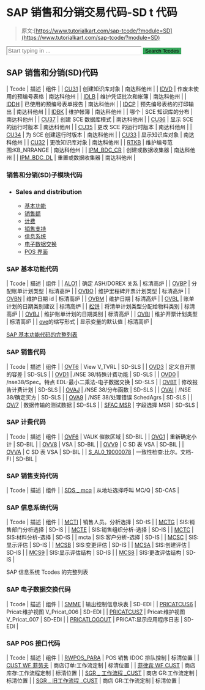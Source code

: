 # SAP 销售和分销交易代码-SD t 代码

> 原文:[https://www.tutorialkart.com/sap-tcode/?module=SD](https://www.tutorialkart.com/sap-tcode/?module=SD)

<form onsubmit="tcodeSearch()"><input id="search" type="text" name="search" placeholder="Start typing in ..." value="" style="width:70%;font-size:1.1em;border-color: #f0f0f0;"> <input id="search_submit" type="submit" value="Search Tcodes" style="background-color: #38a75c;border: none;"></form>

## SAP 销售和分销(SD)代码

| Tcode | 描述 | 组件 |
| [CU31](/sap-tcode/?search=CU31) | 创建知识库对象 | 南达科他州 |
| [IDVD](/sap-tcode/?search=IDVD) | 作废未使用的预编号表格 | 南达科他州 |
| [IDLB](/sap-tcode/?search=IDLB) | 维护凭证批次和帐簿 | 南达科他州 |
| [IDDH](/sap-tcode/?search=IDDH) | 已使用的预编号表单报告 | 南达科他州 |
| [IDCP](/sap-tcode/?search=IDCP) | 预先编号表格的打印输出 | 南达科他州 |
| [IDBK](/sap-tcode/?search=IDBK) | 维护帐簿 | 南达科他州 |
| 哪个 | SCE 知识库的分布 | 南达科他州 |
| [CU37](/sap-tcode/?search=CU37) | 创建 SCE 数据库模式 | 南达科他州 |
| [CU36](/sap-tcode/?search=CU36) | 显示 SCE 的运行时版本 | 南达科他州 |
| [CU35](/sap-tcode/?search=CU35) | 更改 SCE 的运行时版本 | 南达科他州 |
| [CU34](/sap-tcode/?search=CU34) | 为 SCE 创建运行时版本 | 南达科他州 |
| [CU33](/sap-tcode/?search=CU33) | 显示知识库对象 | 南达科他州 |
| [CU32](/sap-tcode/?search=CU32) | 更改知识库对象 | 南达科他州 |
| [RTKB](/sap-tcode/?search=RTKB) | 维护编号范围:KB_NRRANGE | 南达科他州 |
| [IPM_BDC_CR](/sap-tcode/?search=IPM_BDC_CR) | 创建或数据收集器 | 南达科他州 |
| [IPM_BDC_DL](/sap-tcode/?search=IPM_BDC_DL) | 重置或数据收集器 | 南达科他州 |

### 销售和分销(SD)子模块代码

*   ### Sales and distribution

    *   [基本功能](#SD-BF)
    *   [销售额](#SD-SLS)
    *   [计费](#SD-BIL)
    *   [销售支持](#SD-CAS)
    *   [信息系统](#SD-IS)
    *   [电子数据交换](#SD-EDI)
    *   [POS 界面](#SD-POS)

### SAP 基本功能代码

| Tcode | 描述 | 组件 |
| [ALO1](/sap-tcode/?search=ALO1) | 确定 ASH/DOREX 关系 | 标清高炉 |
| [OVBP](/sap-tcode/?search=OVBP) | 分配帐单计划类型 | 标清高炉 |
| [OVBO](/sap-tcode/?search=OVBO) | 维护里程碑开票计划类型 | 标清高炉 |
| [OVBN](/sap-tcode/?search=OVBN) | 维护日期 id | 标清高炉 |
| [OVBM](/sap-tcode/?search=OVBM) | 维护日期 | 标清高炉 |
| [OVBL](/sap-tcode/?search=OVBL) | 账单计划的日期类别建议 | 标清高炉 |
| [松饼](/sap-tcode/?search=OVBK) | 将清单计划类型分配给物料类别 | 标清高炉 |
| [OVBJ](/sap-tcode/?search=OVBJ) | 维护账单计划的日期类别 | 标清高炉 |
| [OVBI](/sap-tcode/?search=OVBI) | 维护开票计划类型 | 标清高炉 |
| [ove](/sap-tcode/?search=OVBE)的缩写形式 | 显示变量的默认值 | 标清高炉 |

[SAP 基本功能代码的完整列表](https://www.tutorialkart.com/sap-tcode/?module=SD-BF)

### SAP 销售代码

| Tcode | 描述 | 组件 |
| [OVT6](/sap-tcode/?search=OVT6) | View V_TVRL | SD-SLS |
| [OVD3](/sap-tcode/?search=OVD3) | 定义自开票的容差 | SD-SLS |
| [OVD1](/sap-tcode/?search=OVD1) | /NSE 38/特殊计费功能 | SD-SLS |
| [OVD0](/sap-tcode/?search=OVD0) | /nse38/Spec。特点 EDL-最小二乘法-电子数据交换 | SD-SLS |
| [OVBT](/sap-tcode/?search=OVBT) | 修改报告计费计划 | SD-SLS |
| [OVAJ](/sap-tcode/?search=OVAJ) | /NSE 38/分布函数 | SD-SLS |
| [OVAI](/sap-tcode/?search=OVAI) | /NSE 38/确定买方 | SD-SLS |
| [OVA9](/sap-tcode/?search=OVA9) | /NSE 38/处理错误 SchedAgrs | SD-SLS |
| [OV/7](/sap-tcode/?search=OV/7) | 数据传输的测试数据 | SD-SLS |
| [SFAC MSR](/sap-tcode/?search=MSR_SFAC) | 字段选择 MSR | SD-SLS |

### SAP 计费代码

| Tcode | 描述 | 组件 |
| [OVF6](/sap-tcode/?search=OVF6) | VAUK 催款区域 | SD-BIL |
| [OVG1](/sap-tcode/?search=OVG1) | 重新确定小计 | SD-BIL |
| [OVV8](/sap-tcode/?search=OVV8) | VSA | SD-BIL |
| [OVV9](/sap-tcode/?search=OVV9) | C SD 表 VSA | SD-BIL |
| [OVVA](/sap-tcode/?search=OVVA) | C SD 表 VSA | SD-BIL |
| [S_AL0_19000078](/sap-tcode/?search=S_AL0_19000078) | 一致性检查:比尔。文档- FI | SD-BIL |

### SAP 销售支持代码

| Tcode | 描述 | 组件 |
| [SDS _ mcq](/sap-tcode/?search=SDCAS_MCQ) | 从地址选择呼叫 MC/Q | SD-CAS |

### SAP 信息系统代码

| Tcode | 描述 | 组件 |
| [MCTI](/sap-tcode/?search=MCTI) | 销售人员。分析选择 | SD-IS |
| [MCTG](/sap-tcode/?search=MCTG) | SIS:销售部门分析选择 | SD-IS |
| [MCTE](/sap-tcode/?search=MCTE) | SIS:销售组织分析-选择 | SD-IS |
| [MCTC](/sap-tcode/?search=MCTC) | SIS:材料分析-选择 | SD-IS |
| mcta | SIS:客户分析-选择 | SD-IS |
| [MCSC](/sap-tcode/?search=MCSC) | SIS:显示评估 | SD-IS |
| [MCSB](/sap-tcode/?search=MCSB) | SIS:变更评估 | SD-IS |
| [MCSA](/sap-tcode/?search=MCSA) | SIS:创建评估 | SD-IS |
| [MCS9](/sap-tcode/?search=MCS9) | SIS:显示评估结构 | SD-IS |
| [MCS8](/sap-tcode/?search=MCS8) | SIS:更改评估结构 | SD-IS |

SAP 信息系统 Tcodes 的完整列表

### SAP 电子数据交换代码

| Tcode | 描述 | 组件 |
| [SMME](/sap-tcode/?search=SMME) | 输出控制信息块表 | SD-EDI |
| [PRICATCUS6](/sap-tcode/?search=PRICATCUS6) | Pricat:维护视图 V_Pricat_006 | SD-EDI |
| [PRICATCUS7](/sap-tcode/?search=PRICATCUS7) | Pricat:维护视图 V_Pricat_007 | SD-EDI |
| [PRICATLOGOUT](/sap-tcode/?search=PRICATLOGOUT) | PRICAT:显示应用程序日志 | SD-EDI |

### SAP POS 接口代码

| Tcode | 描述 | 组件 |
| [RWPOS_PARA](/sap-tcode/?search=RWPOS_PARA) | POS 销售 IDOC 排队控制 | 标清位置 |
| [CUST WF 菲劳夫](/sap-tcode/?search=FILAUF_WF_CUST) | 商店订单:工作流定制 | 标清位置 |
| [菲律宾 WF CUST](/sap-tcode/?search=FILINV_WF_CUST) | 商店库存:工作流程定制 | 标清位置 |
| [SGR _ 工作流程 _CUST](/sap-tcode/?search=SGR_WORKFLOW_CUST) | 商店 GR:工作流定制 | 标清位置 |
| [SGR _ 旧工作流程 _CUST](/sap-tcode/?search=SGR_OLDWORKFLOW_CUST) | 商店 GR:工作流定制 | 标清位置 |
